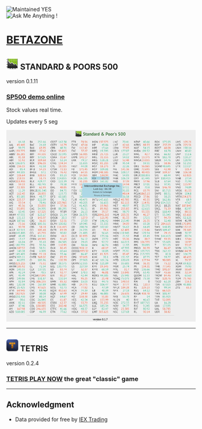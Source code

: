 ![Maintained YES](https://img.shields.io/badge/Maintained%3F-yes-green.svg)  
![Ask Me Anything !](https://img.shields.io/badge/Ask%20me-anything-1abc9c.svg)  

# [BETAZONE](https://jolav.me/betazone)

## ![logo](https://github.com/jolav/betazone/blob/master/finance/sp500/client/assets/stock32.png?raw=true)  **STANDARD & POORS 500**


version 0.1.11

### **[SP500 demo online](https://jolav.me/betazone/finance/sp500/sp500.html)**

Stock values real time.

Updates every 5 seg

![Example](https://github.com/jolav/betazone/blob/master/html/assets/sp500Ex.png?raw=true)

<hr>

## ![logo](https://github.com/jolav/betazone/blob/master/games/tetris/client/assets/tetris32.png?raw=true)  **TETRIS**

version 0.2.4

### **[TETRIS PLAY NOW](https://jolav.me/betazone/games/tetris/tetris.html)** the great "classic" game


<hr>

## **Acknowledgment**

* Data provided for free by [IEX Trading](https://iextrading.com/developer)

